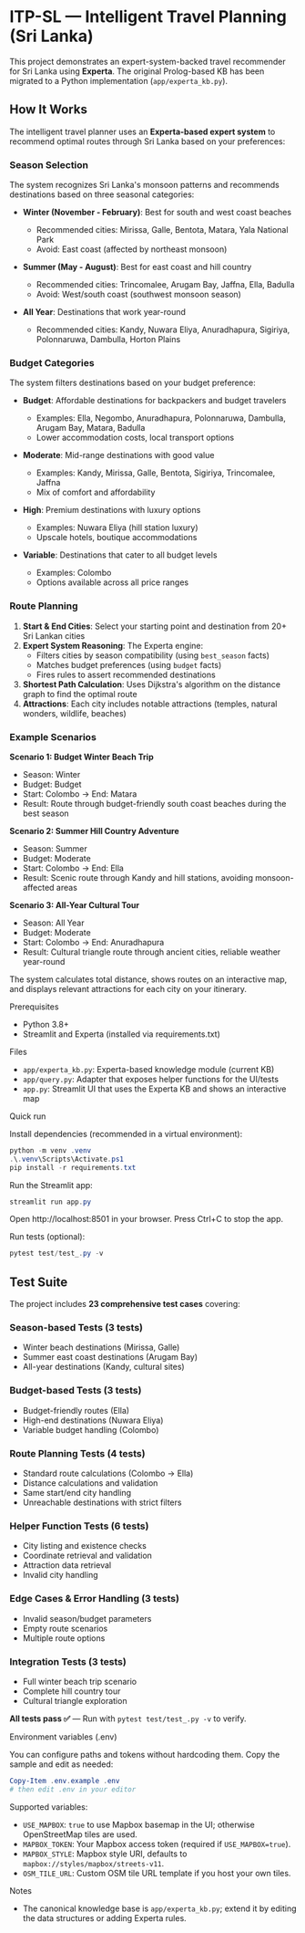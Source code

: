 # ITP-SL — Intelligent Travel Planning (Sri Lanka)

This project demonstrates an expert-system-backed travel recommender for Sri Lanka using **Experta**.
The original Prolog-based KB has been migrated to a Python implementation (`app/experta_kb.py`).

## How It Works

The intelligent travel planner uses an **Experta-based expert system** to recommend optimal routes through Sri Lanka based on your preferences:

### Season Selection

The system recognizes Sri Lanka's monsoon patterns and recommends destinations based on three seasonal categories:

- **Winter (November - February)**: Best for south and west coast beaches

  - Recommended cities: Mirissa, Galle, Bentota, Matara, Yala National Park
  - Avoid: East coast (affected by northeast monsoon)

- **Summer (May - August)**: Best for east coast and hill country

  - Recommended cities: Trincomalee, Arugam Bay, Jaffna, Ella, Badulla
  - Avoid: West/south coast (southwest monsoon season)

- **All Year**: Destinations that work year-round
  - Recommended cities: Kandy, Nuwara Eliya, Anuradhapura, Sigiriya, Polonnaruwa, Dambulla, Horton Plains

### Budget Categories

The system filters destinations based on your budget preference:

- **Budget**: Affordable destinations for backpackers and budget travelers

  - Examples: Ella, Negombo, Anuradhapura, Polonnaruwa, Dambulla, Arugam Bay, Matara, Badulla
  - Lower accommodation costs, local transport options

- **Moderate**: Mid-range destinations with good value

  - Examples: Kandy, Mirissa, Galle, Bentota, Sigiriya, Trincomalee, Jaffna
  - Mix of comfort and affordability

- **High**: Premium destinations with luxury options

  - Examples: Nuwara Eliya (hill station luxury)
  - Upscale hotels, boutique accommodations

- **Variable**: Destinations that cater to all budget levels
  - Examples: Colombo
  - Options available across all price ranges

### Route Planning

1. **Start & End Cities**: Select your starting point and destination from 20+ Sri Lankan cities
2. **Expert System Reasoning**: The Experta engine:
   - Filters cities by season compatibility (using `best_season` facts)
   - Matches budget preferences (using `budget` facts)
   - Fires rules to assert recommended destinations
3. **Shortest Path Calculation**: Uses Dijkstra's algorithm on the distance graph to find the optimal route
4. **Attractions**: Each city includes notable attractions (temples, natural wonders, wildlife, beaches)

### Example Scenarios

**Scenario 1: Budget Winter Beach Trip**

- Season: Winter
- Budget: Budget
- Start: Colombo → End: Matara
- Result: Route through budget-friendly south coast beaches during the best season

**Scenario 2: Summer Hill Country Adventure**

- Season: Summer
- Budget: Moderate
- Start: Colombo → End: Ella
- Result: Scenic route through Kandy and hill stations, avoiding monsoon-affected areas

**Scenario 3: All-Year Cultural Tour**

- Season: All Year
- Budget: Moderate
- Start: Colombo → End: Anuradhapura
- Result: Cultural triangle route through ancient cities, reliable weather year-round

The system calculates total distance, shows routes on an interactive map, and displays relevant attractions for each city on your itinerary.

Prerequisites

- Python 3.8+
- Streamlit and Experta (installed via requirements.txt)

Files

- `app/experta_kb.py`: Experta-based knowledge module (current KB)
- `app/query.py`: Adapter that exposes helper functions for the UI/tests
- `app.py`: Streamlit UI that uses the Experta KB and shows an interactive map

Quick run

Install dependencies (recommended in a virtual environment):

```powershell
python -m venv .venv
.\.venv\Scripts\Activate.ps1
pip install -r requirements.txt
```

Run the Streamlit app:

```powershell
streamlit run app.py
```

Open http://localhost:8501 in your browser. Press Ctrl+C to stop the app.

Run tests (optional):

```powershell
pytest test/test_.py -v
```

## Test Suite

The project includes **23 comprehensive test cases** covering:

### Season-based Tests (3 tests)

- Winter beach destinations (Mirissa, Galle)
- Summer east coast destinations (Arugam Bay)
- All-year destinations (Kandy, cultural sites)

### Budget-based Tests (3 tests)

- Budget-friendly routes (Ella)
- High-end destinations (Nuwara Eliya)
- Variable budget handling (Colombo)

### Route Planning Tests (4 tests)

- Standard route calculations (Colombo → Ella)
- Distance calculations and validation
- Same start/end city handling
- Unreachable destinations with strict filters

### Helper Function Tests (6 tests)

- City listing and existence checks
- Coordinate retrieval and validation
- Attraction data retrieval
- Invalid city handling

### Edge Cases & Error Handling (3 tests)

- Invalid season/budget parameters
- Empty route scenarios
- Multiple route options

### Integration Tests (3 tests)

- Full winter beach trip scenario
- Complete hill country tour
- Cultural triangle exploration

**All tests pass ✅** — Run with `pytest test/test_.py -v` to verify.

Environment variables (.env)

You can configure paths and tokens without hardcoding them. Copy the sample and edit as needed:

```powershell
Copy-Item .env.example .env
# then edit .env in your editor
```

Supported variables:

- `USE_MAPBOX`: `true` to use Mapbox basemap in the UI; otherwise OpenStreetMap tiles are used.
- `MAPBOX_TOKEN`: Your Mapbox access token (required if `USE_MAPBOX=true`).
- `MAPBOX_STYLE`: Mapbox style URI, defaults to `mapbox://styles/mapbox/streets-v11`.
- `OSM_TILE_URL`: Custom OSM tile URL template if you host your own tiles.

Notes

- The canonical knowledge base is `app/experta_kb.py`; extend it by editing the data structures or adding Experta rules.
